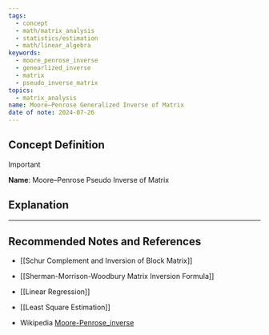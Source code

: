 ```yaml
---
tags:
  - concept
  - math/matrix_analysis
  - statistics/estimation
  - math/linear_algebra
keywords:
  - moore_penrose_inverse
  - genearlized_inverse
  - matrix
  - pseudo_inverse_matrix
topics:
  - matrix_analysis
name: Moore–Penrose Generalized Inverse of Matrix
date of note: 2024-07-26
---
```


## Concept Definition

>[!important]
>**Name**: Moore–Penrose Pseudo Inverse of Matrix



## Explanation





-----------
##  Recommended Notes and References

- [[Schur Complement and Inversion of Block Matrix]]
- [[Sherman-Morrison-Woodbury Matrix Inversion Formula]]

- [[Linear Regression]]
- [[Least Square Estimation]]

- Wikipedia [Moore-Penrose_inverse](https://en.wikipedia.org/wiki/Moore%E2%80%93Penrose_inverse)